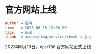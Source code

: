 # 官方网站上线

```ini
author = 若海
time   = 2023-06-15 12:00:00
tags   = 新闻
thumb  = assets/img/service/thumb-4.jpg
```

2023年6月13日，`OpenTDP` 官方网站正式上线
